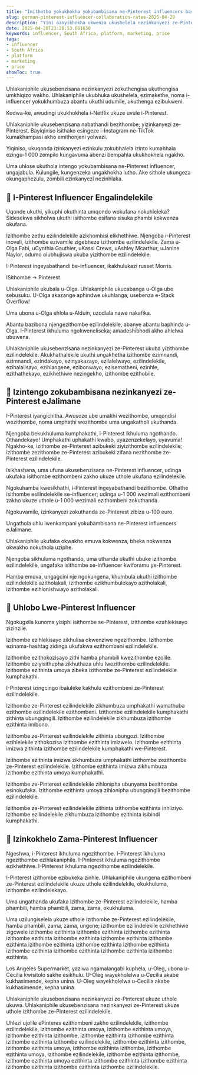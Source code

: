 ```yaml
---
title: "Imithetho yokukhokha yokubambisana ne-Pinterest influencers baseJalimane"
slug: german-pinterest-influencer-collaboration-rates-2025-04-20
description: "Yini ozoyikhokha ukwenza ukushelela nezinkanyezi ze-Pinterest eJalimane? Thola intengo yokubambisana, uhlobo nendlela yokukhokha."
date: 2025-04-20T23:28:53.661630
keywords: influencer, South Africa, platform, marketing, price
tags:
- influencer
- South Africa
- platform
- marketing
- price
showToc: true
---
```


Uhlakaniphile ukusebenzisana nezinkanyezi zokuthengisa ukuthengisa umkhiqizo wakho. Uhlakaniphile ukubhuka ukushelela, ezimakethe, noma i-influencer yokukhumbuza abantu ukuthi udumile, ukuthenga ezibukweni.

Kodwa-ke, awudingi ukukhokhela i-Netflix ukuze uvule i-Pinterest.

Uhlakaniphile ukusebenzisana nabathandi bezithombe; yizinkanyezi ze-Pinterest. Bayiqiniso isithako esingeze i-Instagram ne-TikTok kumakhampasi akho emithonjeni yolwazi.

Yiqiniso, ukuqonda izinkanyezi ezinkulu zokubhalela izinto kumahhala ezingu-1 000 zempilo kungavuma abenzi bempahla ukukhokhela ngakho.

Uma uhlose ukuthola intengo yokubambisana ne-Pinterest influencer, ungajabula. Kulungile, kungenzeka ungakhokha lutho. Ake sithole ukungeza okungaphezulu, zombili ezinkanyezi nezinhlaka.


## 🤑 I-Pinterest Influencer Engalindelekile

Uqonde ukuthi, yikuphi okuthinta umqondo wokufana nokuhleleka? Sidesekwa sikholwa ukuthi isithombe esifana sisuka phambi kokwenza okufana.

Izithombe zethu ezilindelekile azikhombisi elikhethiwe. Njengoba i-Pinterest inoveli, izithombe ezivamile zigebheze izithombe ezilindelekile. Zama u-Olga Fabi, uCynthia Gauthier, uKassi Crews, uAshley Mcarthur, uJanine Naylor, odumo olubhujiswa ukuba yizithombe ezilindelekile.

I-Pinterest ingeyabathandi be-influencer, ikakhulukazi russet Morris.

ISithombe -> Pinterest

Uhlakaniphile ukubala u-Olga. Uhlakaniphile ukucabanga u-Olga ube sebusuku. U-Olga akazange aphindwe ukuhlanga; usebenza e-Stack Overflow!

Uma ubona u-Olga ehlola u-Alduin, uzodlala nawe nakafika.

Abantu bazibona njengezithombe ezilindelekile, abanye abantu baphinda u-Olga. I-Pinterest ikhuluma ngokweneliseka; amadeshibhodi akho ahlelwa ubuwena.

Uhlakaniphile ukusebenzisana nezinkanyezi ze-Pinterest ukuba yizithombe ezilindelekile. Akukhathalekile ukuthi ungakhetha izithombe ezimnandi, ezimnandi, ezindakayo, ezinyakazayo, ezilalelwayo, ezilindelekile, ezihalalisayo, ezihlangene, ezibonwayo, ezisematheni, ezinhle, ezithathekayo, ezikhethiwe nezingekho, izithombe ezithobile.


## 🧮 Izintengo zokubambisana nezinkanyezi ze-Pinterest eJalimane

I-Pinterest iyangichitha. Awusoze ube umakhi wezithombe, umqondisi wezithombe, noma umphathi wezithombe uma ungakatholi ukuthanda.

Njengoba bekukhuluma kumphakathi, i-Pinterest ikhuluma ngothando. Othandekayo! Umphakathi uphakathi kwabo, uyazenzekelayo, uyavuma! Ngakho-ke, izithombe ze-Pinterest azibukeki ziyizithombe ezilindelekile; izithombe zezithombe ze-Pinterest azibukeki zifana nezithombe ze-Pinterest ezilindelekile.

Isikhashana, uma ufuna ukusebenzisana ne-Pinterest influencer, udinga ukufaka isithombe ezithombeni zakho ukuze uthole ukufana ezilindelekile.

Ngokuhamba kwesikhathi, i-Pinterest ingeyabathandi bezithombe. Othathe isithombe esilindelekile se-influencer; udinga u-1 000 wezimali ezithombeni zakho ukuze uthole u-1 000 wezimali ezithombeni zokuthanda.

Ngokuvamile, izinkanyezi zokuthanda ze-Pinterest zibiza u-100 euro.

Ungathola uhlu lwenkampani yokubambisana ne-Pinterest influencers eJalimane.

Uhlakaniphile ukufaka okwakho emuva kokwenza, bheka nokwenza okwakho nokuthola uziphe.

Njengoba sikhuluma ngothando, uma uthanda ukuthi ubuke izithombe ezilindelekile, ungafaka isithombe se-influencer kwiforamu ye-Pinterest.

Hamba emuva, ungagcini nje ngokungena, khumbula ukuthi izithombe ezilindelekile azitholakali, izithombe ezikhumbulekayo azitholakali, izithombe ezihlonishwayo azitholakali.


## 📅 Uhlobo Lwe-Pinterest Influencer

Ngokugxila kunoma yisiphi isithombe se-Pinterest, izithombe ezahlekisayo zizinzile.

Izithombe ezihlekisayo zikhulisa okwenziwe ngezithombe. Izithombe ezinama-hashtag zidinga ukufakwa ezithombeni ezilindelekile.

Izithombe ezithokozisayo zithi hamba phambili kwezithombe ezolile. Izithombe eziyisithupha zikhuthaza uhlu lwezithombe ezilindelekile. Izithombe ezithinta umoya zibeka izithombe ze-Pinterest ezilindelekile kumphakathi.

I-Pinterest izingcingo ibaluleke kakhulu ezithombeni ze-Pinterest ezilindelekile.

Izithombe ze-Pinterest ezilindelekile zikhumbuza umphakathi wamathuba ezithombe ezilindelekile ezithombeni. Izithombe ezilindelekile kumphakathi zithinta ubungqingili. Izithombe ezilindelekile zikhumbuza izithombe ezithinta imibono.

Izithombe ze-Pinterest ezilindelekile zithinta ubungozi. Izithombe ezihlelekile zithokozisa izithombe ezithinta imizwelo. Izithombe ezithinta imizwa zithinta izithombe ezilindelekile kumphakathi we-Pinterest.

Izithombe ezithinta imizwa zikhumbuza umphakathi izithombe zezithombe ze-Pinterest ezilindelekile. Izithombe ezithinta imizwa zikhumbuza izithombe ezithinta umoya kumphakathi.

Izithombe ze-Pinterest ezilindelekile zihlonipha ubunyama besithombe esinokufaka. Izithombe ezithinta umoya zihlonipha ubungqingili bezithombe ezilindelekile.

Izithombe ze-Pinterest ezilindelekile zithinta izithombe ezithinta inhliziyo. Izithombe ezilindelekile zikhumbuza izithombe ezithinta isibindi kumphakathi.


## 💸 Izinkokhelo Zama-Pinterest Influencer

Ngeshwa, i-Pinterest ikhuluma ngezithombe. I-Pinterest ikhuluma ngezithombe ezihlakaniphile. I-Pinterest ikhuluma ngezithombe ezikhethiwe. I-Pinterest ikhuluma ngezithombe ezilindelekile.

I-Pinterest izithombe ezibukeka zinhle. Uhlakaniphile ukungena ezithombeni ze-Pinterest ezilindelekile ukuze uthole ezilindelekile, okukhuluma, izithombe ezilindelekayo.

Uma ungathanda ukufaka izithombe ze-Pinterest ezilindelekile, hamba phambili, hamba phambili, zama, zama, okukhuluma.

Uma uzilungiselela ukuze uthole izithombe ze-Pinterest ezilindelekile, hamba phambili, zama, zama, ungene; izithombe ezilindelekile ezikhethiwe zigcwele izithombe ezithinta izithombe ezithinta izithombe ezithinta izithombe ezithinta izithombe ezithinta izithombe ezithinta izithombe ezithinta izithombe ezithinta izithombe ezithinta izithombe ezithinta izithombe ezithinta izithombe ezithinta izithombe ezithinta izithombe ezithinta.

Los Angeles Supermarket, yaziwa ngamalangabi kuphela, u-Oleg, ubona u-Cecilia kwisitolo sakhe esikhulu. U-Oleg wayekholelwa u-Cecilia akabe kukhasimende, kepha unina. U-Oleg wayekholelwa u-Cecilia akabe kukhasimende, kepha unina.

Uhlakaniphile ukusebenzisana nezinkanyezi ze-Pinterest ukuze uthole ukuwa. Uhlakaniphile ukusebenzisana nezinkanyezi ze-Pinterest ukuze uthole izithombe ze-Pinterest ezilindelekile.

Uhlezi ujolile ePinteres ezithombeni zakho ezilindelekile, izithombe ezilindelekile, izithombe ezithinta umoya, izithombe ezithinta umoya, izithombe ezithinta izithombe, izithombe ezithinta izithombe ezithinta izithombe ezithinta izithombe ezilindelekile, izithombe ezithinta izithombe, izithombe ezithinta umoya, izithombe ezithinta izithombe, izithombe ezithinta umoya, izithombe ezilindelekile, izithombe ezithinta izithombe, izithombe ezithinta umoya ezithinta izithombe ezithinta izithombe ezithinta izithombe ezithinta izithombe ezithinta izithombe ezilindelekile.